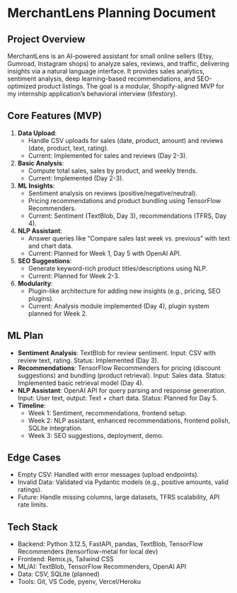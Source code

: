 # MerchantLens Planning Document

## Project Overview

MerchantLens is an AI-powered assistant for small online sellers (Etsy, Gumroad, Instagram shops) to analyze sales, reviews, and traffic, delivering insights via a natural language interface. It provides sales analytics, sentiment analysis, deep learning-based recommendations, and SEO-optimized product listings. The goal is a modular, Shopify-aligned MVP for my internship application’s behavioral interview (lifestory).

## Core Features (MVP)

1. **Data Upload**:
   - Handle CSV uploads for sales (date, product, amount) and reviews (date, product, text, rating).
   - Current: Implemented for sales and reviews (Day 2-3).
2. **Basic Analysis**:
   - Compute total sales, sales by product, and weekly trends.
   - Current: Implemented (Day 2-3).
3. **ML Insights**:
   - Sentiment analysis on reviews (positive/negative/neutral).
   - Pricing recommendations and product bundling using TensorFlow Recommenders.
   - Current: Sentiment (TextBlob, Day 3), recommendations (TFRS, Day 4).
4. **NLP Assistant**:
   - Answer queries like “Compare sales last week vs. previous” with text and chart data.
   - Current: Planned for Week 1, Day 5 with OpenAI API.
5. **SEO Suggestions**:
   - Generate keyword-rich product titles/descriptions using NLP.
   - Current: Planned for Week 2-3.
6. **Modularity**:
   - Plugin-like architecture for adding new insights (e.g., pricing, SEO plugins).
   - Current: Analysis module implemented (Day 4), plugin system planned for Week 2.

## ML Plan

- **Sentiment Analysis**: TextBlob for review sentiment. Input: CSV with review text, rating. Status: Implemented (Day 3).
- **Recommendations**: TensorFlow Recommenders for pricing (discount suggestions) and bundling (product retrieval). Input: Sales data. Status: Implemented basic retrieval model (Day 4).
- **NLP Assistant**: OpenAI API for query parsing and response generation. Input: User text, output: Text + chart data. Status: Planned for Day 5.
- **Timeline**:
  - Week 1: Sentiment, recommendations, frontend setup.
  - Week 2: NLP assistant, enhanced recommendations, frontend polish, SQLite integration.
  - Week 3: SEO suggestions, deployment, demo.

## Edge Cases

- Empty CSV: Handled with error messages (upload endpoints).
- Invalid Data: Validated via Pydantic models (e.g., positive amounts, valid ratings).
- Future: Handle missing columns, large datasets, TFRS scalability, API rate limits.

## Tech Stack

- Backend: Python 3.12.5, FastAPI, pandas, TextBlob, TensorFlow Recommenders (tensorflow-metal for local dev)
- Frontend: Remix.js, Tailwind CSS
- ML/AI: TextBlob, TensorFlow Recommenders, OpenAI API
- Data: CSV, SQLite (planned)
- Tools: Git, VS Code, pyenv, Vercel/Heroku
